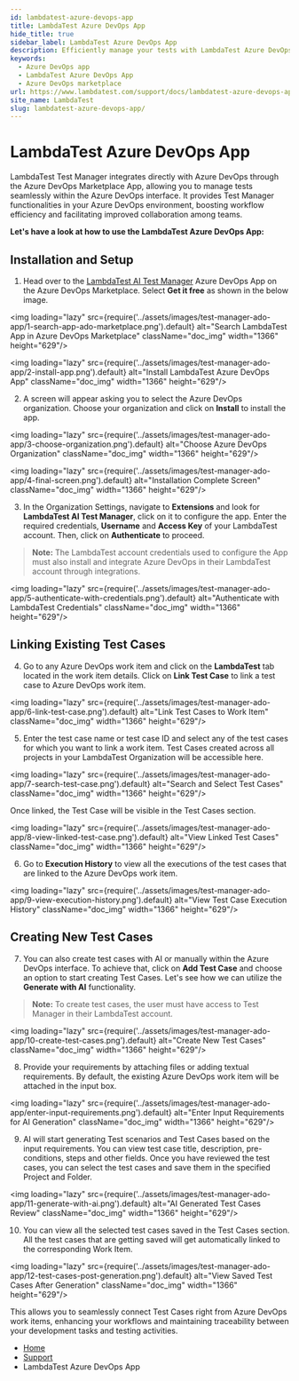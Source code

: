 ```yaml
---
id: lambdatest-azure-devops-app
title: LambdaTest Azure DevOps App
hide_title: true
sidebar_label: LambdaTest Azure DevOps App
description: Efficiently manage your tests with LambdaTest Azure DevOps App, seamlessly integrating Test Manager capabilities into your Azure DevOps environment to enhance collaboration.
keywords:
  - Azure DevOps app
  - LambdaTest Azure DevOps App
  - Azure DevOps marketplace
url: https://www.lambdatest.com/support/docs/lambdatest-azure-devops-app/
site_name: LambdaTest
slug: lambdatest-azure-devops-app/
---
```


<script type="application/ld+json"
      dangerouslySetInnerHTML={{ __html: JSON.stringify({
       "@context": "https://schema.org",
        "@type": "BreadcrumbList",
        "itemListElement": [{
          "@type": "ListItem",
          "position": 1,
          "name": "LambdaTest",
          "item": "https://www.lambdatest.com"
        },{
          "@type": "ListItem",
          "position": 2,
          "name": "Support",
          "item": "https://www.lambdatest.com/support/docs/"
        },{
          "@type": "ListItem",
          "position": 3,
          "name": "LambdaTest Azure DevOps App",
          "item": "https://www.lambdatest.com/support/docs/lambdatest-azure-devops-app/"
        }]
      })
    }}
></script>

# LambdaTest Azure DevOps App

LambdaTest Test Manager integrates directly with Azure DevOps through the Azure DevOps Marketplace App, allowing you to manage tests seamlessly within the Azure DevOps interface. It provides Test Manager functionalities in your Azure DevOps environment, boosting workflow efficiency and facilitating improved collaboration among teams.

**Let's have a look at how to use the LambdaTest Azure DevOps App:**

## Installation and Setup

1. Head over to the [LambdaTest AI Test Manager](https://marketplace.visualstudio.com/items?itemName=Lambdatest.lambdatest-ai-tms-app) Azure DevOps App on the Azure DevOps Marketplace. Select **Get it free** as shown in the below image.

<img loading="lazy" src={require('../assets/images/test-manager-ado-app/1-search-app-ado-marketplace.png').default} alt="Search LambdaTest App in Azure DevOps Marketplace" className="doc_img" width="1366" height="629"/>

<img loading="lazy" src={require('../assets/images/test-manager-ado-app/2-install-app.png').default} alt="Install LambdaTest Azure DevOps App" className="doc_img" width="1366" height="629"/>

2. A screen will appear asking you to select the Azure DevOps organization. Choose your organization and click on **Install** to install the app.

<img loading="lazy" src={require('../assets/images/test-manager-ado-app/3-choose-organization.png').default} alt="Choose Azure DevOps Organization" className="doc_img" width="1366" height="629"/>

<img loading="lazy" src={require('../assets/images/test-manager-ado-app/4-final-screen.png').default} alt="Installation Complete Screen" className="doc_img" width="1366" height="629"/>

3. In the Organization Settings, navigate to **Extensions** and look for **LambdaTest AI Test Manager**, click on it to configure the app. Enter the required credentials, **Username** and **Access Key** of your LambdaTest account. Then, click on **Authenticate** to proceed.

> **Note:** The LambdaTest account credentials used to configure the App must also install and integrate Azure DevOps in their LambdaTest account through integrations.

<img loading="lazy" src={require('../assets/images/test-manager-ado-app/5-authenticate-with-credentials.png').default} alt="Authenticate with LambdaTest Credentials" className="doc_img" width="1366" height="629"/>

## Linking Existing Test Cases

4. Go to any Azure DevOps work item and click on the **LambdaTest** tab located in the work item details. Click on **Link Test Case** to link a test case to Azure DevOps work item.

<img loading="lazy" src={require('../assets/images/test-manager-ado-app/6-link-test-case.png').default} alt="Link Test Cases to Work Item" className="doc_img" width="1366" height="629"/>

5. Enter the test case name or test case ID and select any of the test cases for which you want to link a work item. Test Cases created across all projects in your LambdaTest Organization will be accessible here.

<img loading="lazy" src={require('../assets/images/test-manager-ado-app/7-search-test-case.png').default} alt="Search and Select Test Cases" className="doc_img" width="1366" height="629"/>

Once linked, the Test Case will be visible in the Test Cases section.

<img loading="lazy" src={require('../assets/images/test-manager-ado-app/8-view-linked-test-case.png').default} alt="View Linked Test Cases" className="doc_img" width="1366" height="629"/>

6. Go to **Execution History** to view all the executions of the test cases that are linked to the Azure DevOps work item.

<img loading="lazy" src={require('../assets/images/test-manager-ado-app/9-view-execution-history.png').default} alt="View Test Case Execution History" className="doc_img" width="1366" height="629"/>

## Creating New Test Cases

7. You can also create test cases with AI or manually within the Azure DevOps interface. To achieve that, click on **Add Test Case** and choose an option to start creating Test Cases. Let's see how we can utilize the **Generate with AI** functionality.

> **Note:** To create test cases, the user must have access to Test Manager in their LambdaTest account.

<img loading="lazy" src={require('../assets/images/test-manager-ado-app/10-create-test-cases.png').default} alt="Create New Test Cases" className="doc_img" width="1366" height="629"/>

8. Provide your requirements by attaching files or adding textual requirements. By default, the existing Azure DevOps work item will be attached in the input box.

<img loading="lazy" src={require('../assets/images/test-manager-ado-app/enter-input-requirements.png').default} alt="Enter Input Requirements for AI Generation" className="doc_img" width="1366" height="629"/>

9. AI will start generating Test scenarios and Test Cases based on the input requirements. You can view test case title, description, pre-conditions, steps and other fields. Once you have reviewed the test cases, you can select the test cases and save them in the specified Project and Folder.

<img loading="lazy" src={require('../assets/images/test-manager-ado-app/11-generate-with-ai.png').default} alt="AI Generated Test Cases Review" className="doc_img" width="1366" height="629"/>

10. You can view all the selected test cases saved in the Test Cases section. All the test cases that are getting saved will get automatically linked to the corresponding Work Item.

<img loading="lazy" src={require('../assets/images/test-manager-ado-app/12-test-cases-post-generation.png').default} alt="View Saved Test Cases After Generation" className="doc_img" width="1366" height="629"/>

This allows you to seamlessly connect Test Cases right from Azure DevOps work items, enhancing your workflows and maintaining traceability between your development tasks and testing activities.

<nav aria-label="breadcrumbs">
  <ul className="breadcrumbs">
    <li className="breadcrumbs__item">
      <a className="breadcrumbs__link" href="https://www.lambdatest.com">
        Home
      </a>
    </li>
    <li className="breadcrumbs__item">
      <a className="breadcrumbs__link" target="_self" href="https://www.lambdatest.com/support/docs/">
        Support
      </a>
    </li>
    <li className="breadcrumbs__item breadcrumbs__item--active">
      <span className="breadcrumbs__link">
       LambdaTest Azure DevOps App
      </span>
    </li>
  </ul>
</nav>